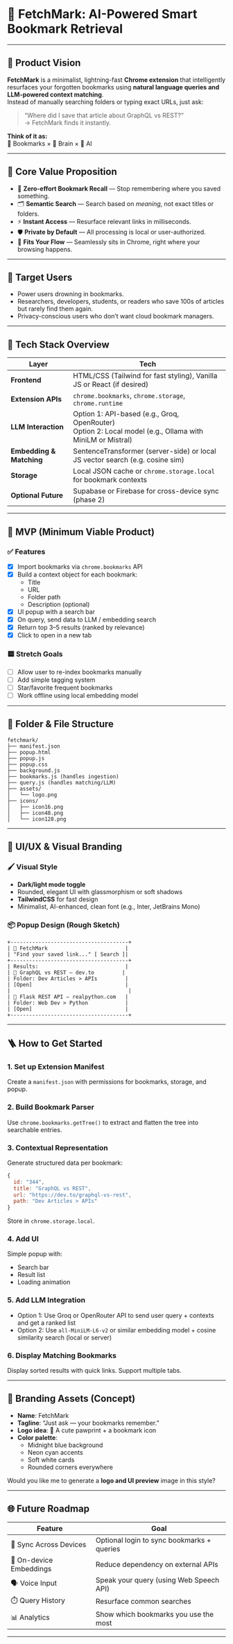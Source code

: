 # 🚀 **FetchMark: AI-Powered Smart Bookmark Retrieval**

---

## 🌟 Product Vision

**FetchMark** is a minimalist, lightning-fast **Chrome extension** that intelligently resurfaces your forgotten bookmarks using **natural language queries and LLM-powered context matching**.  
Instead of manually searching folders or typing exact URLs, just ask:

> “Where did I save that article about GraphQL vs REST?”  
> → FetchMark finds it instantly.

**Think of it as:**  
📁 Bookmarks × 🧠 Brain × 🤖 AI

---

## 🧠 Core Value Proposition

- 📌 **Zero-effort Bookmark Recall** — Stop remembering where you saved something.
- 🗂️ **Semantic Search** — Search based on *meaning*, not exact titles or folders.
- ⚡ **Instant Access** — Resurface relevant links in milliseconds.
- 🛡️ **Private by Default** — All processing is local or user-authorized.
- 🧩 **Fits Your Flow** — Seamlessly sits in Chrome, right where your browsing happens.

---

## 🎯 Target Users

- Power users drowning in bookmarks.
- Researchers, developers, students, or readers who save 100s of articles but rarely find them again.
- Privacy-conscious users who don’t want cloud bookmark managers.

---

## 🔧 Tech Stack Overview

| Layer | Tech |
|--|--|
| **Frontend** | HTML/CSS (Tailwind for fast styling), Vanilla JS or React (if desired) |
| **Extension APIs** | `chrome.bookmarks`, `chrome.storage`, `chrome.runtime` |
| **LLM Interaction** | Option 1: API-based (e.g., Groq, OpenRouter)<br>Option 2: Local model (e.g., Ollama with MiniLM or Mistral) |
| **Embedding & Matching** | SentenceTransformer (server-side) or local JS vector search (e.g. cosine sim) |
| **Storage** | Local JSON cache or `chrome.storage.local` for bookmark contexts |
| **Optional Future** | Supabase or Firebase for cross-device sync (phase 2) |

---

## 🧪 MVP (Minimum Viable Product)

### ✅ Features

- [x] Import bookmarks via `chrome.bookmarks` API
- [x] Build a context object for each bookmark:
  - Title
  - URL
  - Folder path
  - Description (optional)
- [x] UI popup with a search bar
- [x] On query, send data to LLM / embedding search
- [x] Return top 3–5 results (ranked by relevance)
- [x] Click to open in a new tab

### 🟨 Stretch Goals

- [ ] Allow user to re-index bookmarks manually
- [ ] Add simple tagging system
- [ ] Star/favorite frequent bookmarks
- [ ] Work offline using local embedding model

---

## 🧱 Folder & File Structure

```
fetchmark/
├── manifest.json
├── popup.html
├── popup.js
├── popup.css
├── background.js
├── bookmarks.js (handles ingestion)
├── query.js (handles matching/LLM)
├── assets/
│   └── logo.png
├── icons/
│   ├── icon16.png
│   ├── icon48.png
│   └── icon128.png
```

---

## 🎨 UI/UX & Visual Branding

### 🖌️ Visual Style
- **Dark/light mode toggle**
- Rounded, elegant UI with glassmorphism or soft shadows
- **TailwindCSS** for fast design
- Minimalist, AI-enhanced, clean font (e.g., Inter, JetBrains Mono)

### 📦 Popup Design (Rough Sketch)

```plaintext
+--------------------------------------+
| 🐾 FetchMark                         |
| "Find your saved link..." [ Search ]|
+--------------------------------------+
| Results:                            |
| 🔗 GraphQL vs REST – dev.to         |
| Folder: Dev Articles > APIs         |
| [Open]                              |
|                                      |
| 🔗 Flask REST API – realpython.com   |
| Folder: Web Dev > Python            |
| [Open]                              |
+--------------------------------------+
```

---

## 🪜 How to Get Started

### 1. **Set up Extension Manifest**
Create a `manifest.json` with permissions for bookmarks, storage, and popup.

### 2. **Build Bookmark Parser**
Use `chrome.bookmarks.getTree()` to extract and flatten the tree into searchable entries.

### 3. **Contextual Representation**
Generate structured data per bookmark:
```js
{
  id: "344",
  title: "GraphQL vs REST",
  url: "https://dev.to/graphql-vs-rest",
  path: "Dev Articles > APIs"
}
```

Store in `chrome.storage.local`.

### 4. **Add UI**
Simple popup with:
- Search bar
- Result list
- Loading animation

### 5. **Add LLM Integration**
- Option 1: Use Groq or OpenRouter API to send user query + contexts and get a ranked list
- Option 2: Use `all-MiniLM-L6-v2` or similar embedding model + cosine similarity search (local or server)

### 6. **Display Matching Bookmarks**
Display sorted results with quick links. Support multiple tabs.

---

## 🧱 Branding Assets (Concept)

- **Name**: FetchMark
- **Tagline**: “Just ask — your bookmarks remember.”
- **Logo idea**: 🐾 A cute pawprint + a bookmark icon
- **Color palette**:
  - Midnight blue background
  - Neon cyan accents
  - Soft white cards
  - Rounded corners everywhere

Would you like me to generate a **logo and UI preview** image in this style?

---

## 🌐 Future Roadmap

| Feature | Goal |
|--|--|
| 🔄 Sync Across Devices | Optional login to sync bookmarks + queries |
| 🧠 On-device Embeddings | Reduce dependency on external APIs |
| 🗣️ Voice Input | Speak your query (using Web Speech API) |
| ⏱️ Query History | Resurface common searches |
| 📊 Analytics | Show which bookmarks you use the most |

---